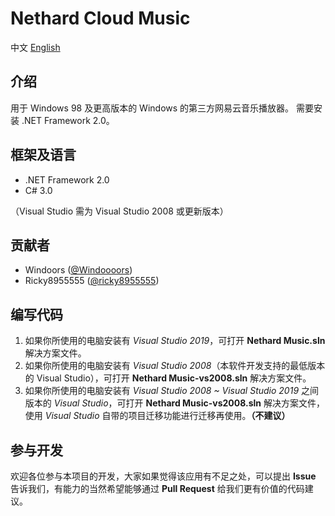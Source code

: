 # Nethard Cloud Music

中文 [English](README.en.md)

## 介绍
用于 Windows 98 及更高版本的 Windows 的第三方网易云音乐播放器。
需要安装 .NET Framework 2.0。

## 框架及语言
- .NET Framework 2.0
- C# 3.0

（Visual Studio 需为 Visual Studio 2008 或更新版本）

## 贡献者
- Windoors ([@Windoooors](https://github.com/Windoooors))
- Ricky8955555 ([@ricky8955555](https://github.com/ricky8955555))

## 编写代码
1. 如果你所使用的电脑安装有 *Visual Studio 2019*，可打开 **Nethard Music.sln** 解决方案文件。
2. 如果你所使用的电脑安装有 *Visual Studio 2008*（本软件开发支持的最低版本的 Visual Studio），可打开 **Nethard Music-vs2008.sln** 解决方案文件。
3. 如果你所使用的电脑安装有 *Visual Studio 2008 ~ Visual Studio 2019* 之间版本的 *Visual Studio*，可打开 **Nethard Music-vs2008.sln** 解决方案文件，使用 *Visual Studio* 自带的项目迁移功能进行迁移再使用。**（不建议）**

## 参与开发
欢迎各位参与本项目的开发，大家如果觉得该应用有不足之处，可以提出 **Issue** 告诉我们，有能力的当然希望能够通过 **Pull Request** 给我们更有价值的代码建议。